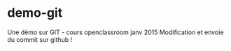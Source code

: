 demo-git
========

Une démo sur GIT - cours openclassroom janv 2015
Modification et envoie du commit sur github !
